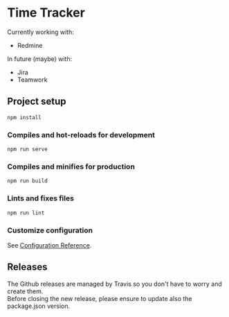 # Time Tracker

Currently working with:

- Redmine

In future (maybe) with:

- Jira
- Teamwork

## Project setup
```
npm install
```

### Compiles and hot-reloads for development
```
npm run serve
```

### Compiles and minifies for production
```
npm run build
```

### Lints and fixes files
```
npm run lint
```

### Customize configuration
See [Configuration Reference](https://cli.vuejs.org/config/).

## Releases

The Github releases are managed by Travis so you don't have to worry and create them.  
Before closing the new release, please ensure to update also the package.json version.